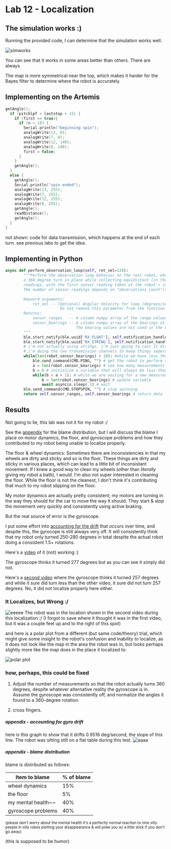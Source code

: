 # Lab 12 - Localization

## The simulation works :)
Running the provided code, I can determine that the simulation works well.

![simworks](../images/lab12_simworks.PNG)

You can see that it works in some areas better than others. There are always

The map is more symmetrical near the top, which makes it harder for the Bayes filter to determine where the robot is accurately.

## Implementing on the Artemis
```cpp
getAngle();
  if (pitchlpf < laststop + 15) {
    if (first == true){
      if (n < 19) {
        Serial.println("beginning spin");
        analogWrite(13, 0);
        analogWrite(7, 0);
        analogWrite(12, 140);
        analogWrite(6, 140);
        first = false;
      }
    }
    getAngle();
  }
  else {
    getAngle();
    Serial.println("spin ended");
    analogWrite(13, 255);
    analogWrite(7, 255);
    analogWrite(12, 255);
    analogWrite(6, 255);
    getAngle();
    readDistance();
    getAngle();
  }
}
```
not shown:
code for data transmission, which happens at the end of each turn. see previous labs to get the idea.

## Implementing in Python
```py
async def perform_observation_loop(self, rot_vel=120):
        """Perform the observation loop behavior on the real robot, where the robot does  
        a 360 degree turn in place while collecting equidistant (in the angular space) sensor
        readings, with the first sensor reading taken at the robot's current heading. 
        The number of sensor readings depends on "observations_count"(=18) defined in world.yaml.
        
        Keyword arguments:
            rot_vel -- (Optional) Angular Velocity for loop (degrees/second)
                        Do not remove this parameter from the function definition, even if you don't use it.
        Returns:
            sensor_ranges   -- A column numpy array of the range values (meters)
            sensor_bearings -- A column numpy array of the bearings at which the sensor readings were taken (degrees)
                               The bearing values are not used in the Localization module, so you may return a empty numpy array
        """
        ble.start_notify(ble.uuid['RX_FLOAT'], self.notification_handler_float) # start the notification handler for data transmission for floats
        ble.start_notify(ble.uuid['RX_STRING'], self.notification_handler_string) # start the notification handler for data transmission for strings
        # i'm not actually using strings. i'm just going to cast it directly back to a float in python
        # i'm doing the two transmission channels to keep things seperate so that no confusion between a sensor range and sensor bearing can occur
        while(len(robot.sensor_bearings) < 18): #while we have less than 18 measuments (measurements per turn)
            ble.send_command(CMD.PING, "") # get the robot to perform one small turn
            a = len(robot.sensor_bearings) # see how many measurements exist currently
            b = 0 # initialize a variable that will always be less than a + 1
            while(b < a + 1): # while we are waiting for a new measurement
                b = len(robot.sensor_bearings) # update variable
                await asyncio.sleep(.1) # wait
        ble.send_command(CMD.STOPSPIN, "") # stop spinning
        return self.sensor_ranges, self.sensor_bearings # return data
```

## Results

Not going to lie, this lab was not it for my robot :/

See the [appendix](https://lmnawrocki.github.io/lab12/#appendix---blame-distribution) for the blame distribution, but I will discuss the blame I place on motor dynamics, the floor, and gyroscope problems and how they contributed to my robot being unable to localize properly.

The floor & wheel dynamics: Sometimes there are inconsistencies in that my wheels are dirty and sticky and so is the floor. These things are dirty and sticky in various places, which can lead to a little bit of inconsistant movement. If I knew a good way to clean my wheels (other than *literally* giving my robot a bath), I would. I'm also not super interested in cleaning the floor. While the floor is not the cleanest, I don't think it's contributing that much to my robot slipping on the floor.

My *motor* dynamics are actually pretty consistent; my motors are turning in the way they should for the car to move the way it should. They start & stop the movement very quickly and consistently using active braking.

But the real source of error is the gyroscope.

I put some effort into [accounting for the drift](https://lmnawrocki.github.io/lab12/#appendix---accounting-for-gyro-drift) that occurs over time, and despite this, the gyrocope is still always very off. It will consistently think that my robot only turned 250-280 degrees in total despite the actual robot doing a consistent 1.5+ rotations.

Here's a [video](https://photos.app.goo.gl/EEXYEdHnanZCLr9ZA) of it (not) working :)

The gyroscope thinks it turned 277 degrees but as you can see it simply did not.

Here's a [second video](https://photos.app.goo.gl/LFeniJeJYmwCyUyk8) where the gyroscope thinks it turned 257 degrees and while it sure did turn less than the other video, it sure did not turn 257 degrees. No, it did not localize properly here either.


### It Localizes, but Wrong :/
![eeeee](../lab12/dudewhypt1.PNG)
The robot was in the location shown in the second video during this localization :/ (I forgot to save where it thought it was in the first video, but it was a couple feet up and to the right of this spot)


and here is a polar plot from a different (but same code/theory) trial, which might give some insight to the robot's confusion and inability to localize, as it does not look like the map in the area the robot was in, but looks perhaps slightly more like the map does in the place it localized to:

![polar plot](../lab12/polarplot.png)

### how, perhaps, this could be fixed
1. Adjust the number of measurements so that the robot actually turns 360 degrees, despite whatever alternative reality the gyroscope is in. Assume the gyroscope was consistently off, and normalize the angles it found to a 360-degree rotation.

2. cross fingers.

##### appendix - accounting for gyro drift
here is this graph to show that it drifts 0.9516 deg/second, the slope of this line. The robot was sitting still on a flat table during this test.
![aaaa](../lab12/dritfy.png)

##### appendix - blame distribution
blame is distributed as follows:

| Item to blame      | % of blame |
| ----------- | ----------- |
| wheel dynamics     | 15% |
| the floor          | 5%  |
| my mental health~~ | 40% |
| gyroscope problems | 40% |

<sub>(please don't worry about the mental health it's a perfectly normal reaction to nine silly people in silly robes plotting your disappearance & will poke you w/ a little stick if you don't go away)<sub>

(this is supposed to be humor)